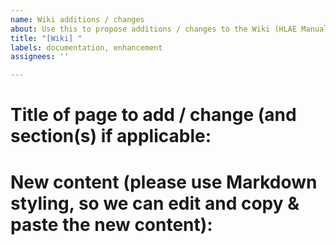 ```yaml
---
name: Wiki additions / changes
about: Use this to propose additions / changes to the Wiki (HLAE Manual)
title: "[Wiki] "
labels: documentation, enhancement
assignees: ''

---
```


# Title of page to add / change (and section(s) if applicable:

# New content (please use Markdown styling, so we can edit and copy & paste the new content):
